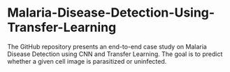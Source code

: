 # Malaria-Disease-Detection-Using-Transfer-Learning
The GitHub repository presents an end-to-end case study on Malaria Disease Detection using CNN and Transfer Learning. The goal is to predict whether a given cell image is parasitized or uninfected.

